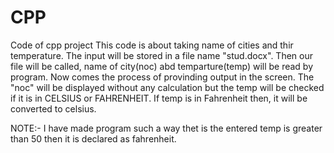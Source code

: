 # CPP
Code of cpp project
This code is about taking name of cities and thir temperature. The input will be stored in a file name "stud.docx".
Then our file will be called, name of city(noc) abd temparture(temp) will be read by program.
Now comes the process of provinding output in the screen.
The "noc" will be displayed without any calculation but the temp will be checked if it is in CELSIUS or FAHRENHEIT.
If temp is in Fahrenheit then, it will be converted to celsius.


NOTE:-
        I have made program such a way thet is the entered temp is greater than 50 then it is declared as fahrenheit. 
